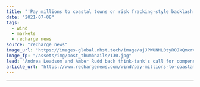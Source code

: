 ```yaml
---
title: "'Pay millions to coastal towns or risk fracking-style backlash' -  ex-ministers warn UK offshore wind"
date: "2021-07-08"
tags: 
  - wind
  - markets
  - recharge news
source: "recharge news"
image_url: "https://images-global.nhst.tech/image/ajJPWUNNL0tyR0JkQmxrVW8zSlJxbHROblpGeWpTbzVMLzZmaHpyRVd2UT0=/nhst/binary/7141e1fd4e642154a9a09718ff097472"
image_fp: "/assets/img/post_thumbnails/130.jpg"
lead: "Andrea Leadsom and Amber Rudd back think-tank's call for compensation scheme to smooth development path"
article_url: "https://www.rechargenews.com/wind/pay-millions-to-coastal-towns-or-risk-fracking-style-backlash-ex-ministers-warn-uk-offshore-wind/2-1-1036871"
---
```


---
